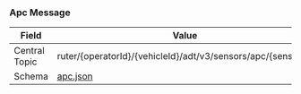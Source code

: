 ### Apc Message
| Field         | Value                                                         |
|---------------|---------------------------------------------------------------|
| Central Topic | ruter/{operatorId}/{vehicleId}/adt/v3/sensors/apc/{sensorId}  |
| Schema        | [ apc.json ](json-schemas/sensors/apc/apc.json)               |
